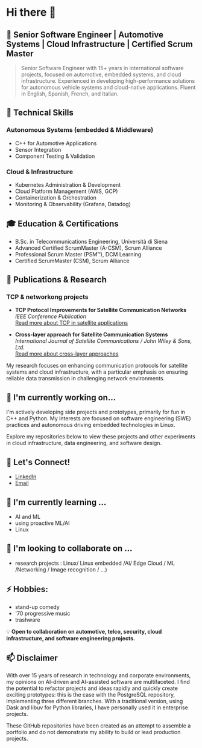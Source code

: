 # Hi there 👋

## 💼 Senior Software Engineer | Automotive Systems | Cloud Infrastructure | Certified Scrum Master

> Senior Software Engineer with 15+ years in international software projects, focused on automotive, embedded systems, and cloud infrastructure. Experienced in developing high-performance solutions for autonomous vehicle systems and cloud-native applications. Fluent in English, Spanish, French, and Italian.

## 🔧 Technical Skills

### Autonomous Systems (embedded & Middleware) 
- C++ for Automotive Applications
- Sensor Integration
- Component Testing & Validation

### Cloud & Infrastructure
- Kubernetes Administration & Development
- Cloud Platform Management (AWS, GCP)
- Containerization & Orchestration
- Monitoring & Observability (Grafana, Datadog)


## 🎓 Education & Certifications

- B.Sc. in Telecommunications Engineering, Università di Siena
- Advanced Certified ScrumMaster (A-CSM), Scrum Alliance
- Professional Scrum Master (PSM™), DCM Learning
- Certified ScrumMaster (CSM), Scrum Alliance

## 📖 Publications & Research

### TCP & networkong projects 
- **TCP Protocol Improvements for Satellite Communication Networks**  
  *IEEE Conference Publication*  
  [Read more about TCP in satellite applications](https://ieeexplore.ieee.org/document/4023232/)
  
- **Cross-layer approach for Satellite Communication Systems**  
  *International Journal of Satellite Communications / John Wiley & Sons, Ltd.*  
  [Read more about cross-layer approaches](https://www.researchgate.net/publication/220123783_Cross-layer_approach_for_an_air_interface_of_GEO_satellite_communication_networks)

My research focuses on enhancing communication protocols for satellite systems and cloud infrastructure, with a particular emphasis on ensuring reliable data transmission in challenging network environments.

## 🌱 I'm currently working on...

I'm actively developing side projects and prototypes, primarily for fun in C++ and Python. My interests are focused on software engineering (SWE) practices and autonomous driving embedded technologies in Linux. 

Explore my repositories below to view these projects and other experiments in cloud infrastructure, data engineering, and software design.

## 💬 Let's Connect!

- [LinkedIn](https://www.linkedin.com/in/nlcandio/)
- [Email](mailto:liberatonico@proton.me)

##  🌱 I'm currently learning ...
- AI and ML
- using proactive ML/AI
- Linux  


## 👯 I'm looking to collaborate on ... 
- research projects : Linux/ Linux embedded /AI/ Edge Cloud / ML /Networking / Image recognition / ...)

## ⚡ Hobbies: 
-  stand-up comedy
-  '70 progressive music
-  trashware

💡 **Open to collaboration on automotive, telco, security, cloud infrastructure,  and software engineering projects.**

## 📫 Disclaimer
   
   With over 15 years of research in technology and corporate environments, my opinions on AI-driven and AI-assisted software are multifaceted. 
   I find the potential to refactor projects and ideas rapidly and quickly create exciting prototypes: this is the case with the PostgreSQL repository, implementing three 
   different branches. With a traditional version, using Dask and libuv for Python libraries, I have personally used it in enterprise projects.
   
   These GitHub repositories have been created as an attempt to assemble a portfolio and do not demonstrate my ability to build or lead production projects. 
<!--
**ncandio/ncandio** is a ✨ *special* ✨ repository because its `README.md` (this file) appears on your GitHub profile.
Here are some ideas to get you started:
- 🔭 I'm currently working on ...
- 👯 I'm looking to collaborate on ...
- 🤔 I'm looking for help with ...
- 💬 Ask me about ...
- 📫 How to reach me: ...
- 😄 Pronouns: ...
- ⚡ Fun fact: ...
-->
